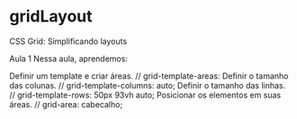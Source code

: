# gridLayout
CSS Grid: Simplificando layouts


Aula 1
Nessa aula, aprendemos:

Definir um template e criar áreas.       // grid-template-areas:
Definir o tamanho das colunas.           // grid-template-columns: auto;
Definir o tamanho das linhas.            //  grid-template-rows: 50px 93vh auto;
Posicionar os elementos em suas áreas.   // grid-area: cabecalho; 
